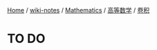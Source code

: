 [Home](https://mengxianbin.github.io) /
[wiki-notes](https://mengxianbin.github.io/wiki-notes/site) /
[Mathematics](https://mengxianbin.github.io/wiki-notes/site/Mathematics) /
[高等数学](https://mengxianbin.github.io/wiki-notes/site/Mathematics/%E9%AB%98%E7%AD%89%E6%95%B0%E5%AD%A6) /
[卷积](https://mengxianbin.github.io/wiki-notes/site/Mathematics/%E9%AB%98%E7%AD%89%E6%95%B0%E5%AD%A6/%E5%8D%B7%E7%A7%AF)

# TO DO
